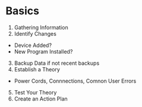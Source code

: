 # Basics

1. Gathering Information
2. Identify Changes
  * Device Added?
  * New Program Installed?
3. Backup Data if not recent backups
4. Establish a Theory
  * Power Cords, Connnections, Comnon User Errors
5. Test Your Theory
6. Create an Action Plan
